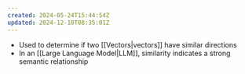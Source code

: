 ```yaml
---
created: 2024-05-24T15:44:54Z
updated: 2024-12-10T08:35:01Z
---
```

- Used to determine if two [[Vectors|vectors]] have similar directions
- In an [[Large Language Model|LLM]], similarity indicates a strong semantic relationship